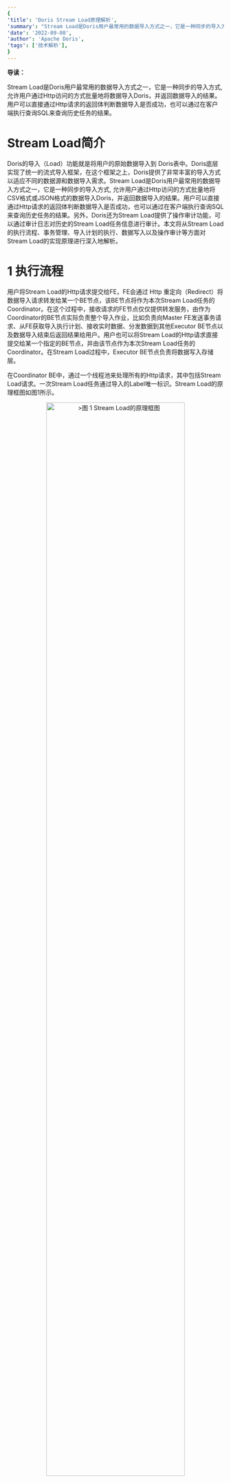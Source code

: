 ```yaml
---
{
'title': 'Doris Stream Load原理解析',
'summary': "Stream Load是Doris用户最常用的数据导入方式之一，它是一种同步的导入方式, 允许用户通过Http访问的方式批量地将数据导入Doris，并返回数据导入的结果。",
'date': '2022-09-08',
'author': 'Apache Doris',
'tags': ['技术解析'],
}
---
```


<!-- 
Licensed to the Apache Software Foundation (ASF) under one
or more contributor license agreements.  See the NOTICE file
distributed with this work for additional information
regarding copyright ownership.  The ASF licenses this file
to you under the Apache License, Version 2.0 (the
"License"); you may not use this file except in compliance
with the License.  You may obtain a copy of the License at

  http://www.apache.org/licenses/LICENSE-2.0

Unless required by applicable law or agreed to in writing,
software distributed under the License is distributed on an
"AS IS" BASIS, WITHOUT WARRANTIES OR CONDITIONS OF ANY
KIND, either express or implied.  See the License for the
specific language governing permissions and limitations
under the License.
-->

**导读：**

Stream Load是Doris用户最常用的数据导入方式之一，它是一种同步的导入方式, 允许用户通过Http访问的方式批量地将数据导入Doris，并返回数据导入的结果。用户可以直接通过Http请求的返回体判断数据导入是否成功，也可以通过在客户端执行查询SQL来查询历史任务的结果。

#  **Stream Load简介**

Doris的导入（Load）功能就是将用户的原始数据导入到 Doris表中。Doris底层实现了统一的流式导入框架，在这个框架之上，Doris提供了非常丰富的导入方式以适应不同的数据源和数据导入需求。Stream Load是Doris用户最常用的数据导入方式之一，它是一种同步的导入方式, 允许用户通过Http访问的方式批量地将CSV格式或JSON格式的数据导入Doris，并返回数据导入的结果。用户可以直接通过Http请求的返回体判断数据导入是否成功，也可以通过在客户端执行查询SQL来查询历史任务的结果。另外，Doris还为Stream Load提供了操作审计功能，可以通过审计日志对历史的Stream Load任务信息进行审计。本文将从Stream Load的执行流程、事务管理、导入计划的执行、数据写入以及操作审计等方面对Stream Load的实现原理进行深入地解析。

# 1 **执行流程**

用户将Stream Load的Http请求提交给FE，FE会通过 Http 重定向（Redirect）将数据导入请求转发给某一个BE节点，该BE节点将作为本次Stream Load任务的Coordinator。在这个过程中，接收请求的FE节点仅仅提供转发服务，由作为 Coordinator的BE节点实际负责整个导入作业，比如负责向Master FE发送事务请求、从FE获取导入执行计划、接收实时数据、分发数据到其他Executor BE节点以及数据导入结束后返回结果给用户。用户也可以将Stream Load的Http请求直接提交给某一个指定的BE节点，并由该节点作为本次Stream Load任务的Coordinator。在Stream Load过程中，Executor BE节点负责将数据写入存储层。

在Coordinator BE中，通过一个线程池来处理所有的Http请求，其中包括Stream Load请求。一次Stream Load任务通过导入的Label唯一标识。Stream Load的原理框图如图1所示。

<div align=center>
<img alt=">图 1 Stream Load的原理框图" width="80%" src="../../../static/images/blogs/principle-of-Doris-Stream-Load/Figure_1_cn.png"/> 
</div>
<p align="center">图 1 Stream Load的原理框图</p>              

Stream Load完整执行流程如图2所示：

(1)用户提交Stream Load的Http请求到FE（用户也可以直接提交Stream Load的Http请求到Coordinator BE）。

(2)FE接收到用户提交的Stream Load请求后，会进行Http的Header解析（其中包括解析数据导入的库、表、Label等信息），然后进行用户鉴权。如果Http的Header解析成功并且用户鉴权通过，FE会将Stream Load的Http请求转发到一台BE节点，该BE节点将作为本次Stream Load的Coordinator；否则，FE会直接向用户返回Stream Load的失败信息。

(3)Coordinator BE接收到Stream Load的Http请求后，会首先进行Http的Header解析和数据校验，其中包括解析数据的文件格式、数据body的大小、Http超时时间、进行用户鉴权等。如果Header数据校验失败，会直接向用户返回Stream Load的失败信息。

(4)Http Header数据校验通过之后，Coordinator BE会通过Thrift RPC向FE发送Begin Transaction的请求。

(5)FE收到Coordinator BE发送的Begin Transaction的请求之后，会开启一个事务，并向Coordinator BE返回Transaction Id。

(6)Coordinator BE收到Begin Transaction成功信息之后，会通过Thrift RPC向 FE发送获取导入计划的请求。

(7)FE收到Coordinator BE发送的获取导入计划的请求之后，会为Stream Load任务生成导入计划，并返回给Coordinator BE。

(8)Coordinator BE接收到导入计划之后，开始执行导入计划，其中包括接收Http传来的实时数据以及将实时数据通过BRPC分发到其他Executor BE。

(9)Executor BE接收到Coordinator BE分发的实时数据之后，负责将数据写入存储层。

(10)Executor BE完成数据写入之后，Coordinator BE通过Thrift RPC 向FE发送Commit Transaction的请求。

(11)FE收到Coordinator BE发送的Commit Transaction的请求之后，会对事务进行提交， 并向Executor BE发送 Publish Version的任务，同时等待Executor BE执行Publish Version完成。

(12)Executor BE异步执行Publish Version，将数据导入生成的Rowset变为可见数据版本。

(13)Publish Version正常完成或执行超时之后，FE向Coordinator BE返回Commit Transaction和Publish Version的结果。

(14)Coordinator BE向用户返回Stream Load的最终结果。

<div align=center>
<img alt=">图 2 Stream Load完整执行流程图" width="80%" src="../../../static/images/blogs/principle-of-Doris-Stream-Load/Figure_2_cn.png"/> 
</div>
<p align="center">图 2 Stream Load完整执行流程图</p>  

# 2 事务管理

Doris通过事务（Transaction）来保证数据导入的原子性，一次Stream Load任务对应一个事务。Stream Load的事务管理由FE负责，FE通过FrontendService接收Coordinator BE节点发送来的Thrift RPC事务请求，事务请求类型包括Begin Transaction、Commit Transaction和Rollback Transaction。Doris的事务状态包括：PREPARE、COMMITTED、VISIBLE和ABORTED。Stream Load事务的状态流转过程如图3所示。

<div align=center>
<img alt=">图 3 Stream Load事务的状态流转图" width="80%" src="../../../static/images/blogs/principle-of-Doris-Stream-Load/Figure_3_cn.png"/> 
</div>
<p align="center">图 3 Stream Load事务的状态流转图</p> 

数据导入开始之前，Coordinator BE节点会向FE发送Begin Transaction请求，FE会检查本次Begin Transaction请求的label是否已经存在，如果label在系统中不存在，则会为当前label开启一个新的事务，并为事务分配Transaction Id，同时将事务状态设置为PREPARE，然后将Transaction Id以及Begin Transaction成功的信息返回给Coordinator BE；否则，本次事务可能是一次重复的数据导入，FE向Coordinator BE返回Begin Transaction失败的信息，Stream Load任务退出。

当数据在所有Executor BE节点完成写入之后，Coordinator BE节点会向FE发送Commit Transaction请求，FE收到Commit Transaction请求之后会执行Commit Transaction以及Publish Version两个操作。首先，FE会判断每一个Tablet成功写入数据的副本数量是否超过了Tablet副本总数的一半，如果每一个Tablet成功写入数据的副本数量都超过Tablet副本总数的一半（多数成功），则Commit Transaction成功，并将事务状态设置为COMMITTED；否则，向Coordinator BE返回Commit Transaction失败的信息。COMMITTED状态表示数据已经成功写入，但是数据还不可见，需要继续执行Publish Version任务，此后，事务不可被回滚。

FE会有一个单独的线程对Commit成功的Transaction执行Publish Version，FE执行Publish Version时会通过Thrift RPC向Transaction相关的所有Executor BE节点下发Publish Version请求，Publish Version任务在各个Executor BE节点异步执行，将数据导入生成的Rowset变为可见的数据版本。当Executor BE上所有的Publish Version任务执行成功，FE会将事务状态设置为VISIBLE，并向Coordinator BE返回Commit Transaction以及Publish Version成功的信息。如果存在某些Publish Version任务失败，FE会向Executor BE节点重复下发Publish Version请求直到之前失败的Publish Version任务成功。如果在一定超时时间之后，事务状态还没有被设置为VISIBLE，FE就会向Coordinator BE返回Commit Transaction成功但Publish Version超时的信息（注意，此时数据依然是写入成功的，只是还处于不可见状态，用户需要等待事务状态最终变为VISIBLE）。

当从FE获取导入计划失败、执行数据导入失败或Commit Transaction失败时，Coordinator BE节点会向FE发送Rollback Transaction请求，执行事务回滚。FE收到事务回滚的请求之后，会将事务的状态设置为ABORTED，并通过Thrift RPC向Executor BE发送Clear Transaction的请求，Clear Transaction任务在BE节点异步执行，将数据导入生成的Rowset标记为不可用，这些Rowset在之后会从BE上被删除。状态为COMMITTED的事务（Commit Transaction成功但Publish Version超时的事务）不能被回滚。

# 3 导入计划的执行
在Doris的BE中，所有执行计划由FragmentMgr管理，每一个导入计划的执行由PlanFragmentExecutor负责。BE从FE获取到导入执行计划之后，会将导入计划提交到FragmentMgr的线程池执行。Stream Load 的导入执行计划只有一个Fragment， 其中包含一个BrokerScanNode 和 一个 OlapTableSink。BrokerScanNode负责实时读取流式数据，并将 CSV 格式或JSON格式的数据行转为 Doris 的Tuple格式；OlapTableSink 负责将实时数据发送到对应的Executor BE节点，每个数据行对应哪个Executor BE节点是由数据行所在的Tablet存储在哪些BE上决定的，可以根据数据行的 PartitionKey和DistributionKey确定该行数据所在的Partition和Tablet，每个Tablet及其副本存储在哪台BE节点上是在Table或Partition创建时就已经确定的。

导入执行计划提交到FragmentMgr的线程池之后，Stream Load线程会按块（chunk）接收通过Http传输的实时数据并写入StreamLoadPipe中，BrokerScanNode会从StreamLoadPipe中批量读取实时数据，OlapTableSink会将BrokerScanNode读取的批量数据通过BRPC发送到Executor BE进行数据写入。所有实时数据都写入StreamLoadPipe之后，Stream Load线程会等待导入计划执行结束。

PlanFragmentExecutor执行一个具体的导入计划过程由Prepare、Open和Close三个阶段组成。在Prepare阶段，主要对来自FE的导入执行计划进行解析；在Open阶段，会打开BrokerScanNode和OlapTableSink，BrokerScanNode负责每次读取一个Batch的实时数据，OlapTableSink负责调用BRPC将每一个Batch的数据发送到其他Executor BE节点；在Close阶段，负责等待数据导入结束，并关闭BrokerScanNode和OlapTableSink。Stream Load的导入执行计划如图4所示。

<div align=center>
<img alt=">图 4 Stream Load的导入执行计划" width="80%" src="../../../static/images/blogs/principle-of-Doris-Stream-Load/Figure_4_cn.png"/> 
</div>
<p align="center">图 4 Stream Load的导入执行计划</p> 

OlapTableSink负责Stream Load任务的数据分发。Doris中的Table可能会有Rollup或物化视图，每一个Table及其Rollup、物化视图都称为一个Index。数据分发过程中，IndexChannel会维护一个Index的数据分发通道，Index下的Tablet可能会有多个副本（Replica），并分布在不同的BE节点上，NodeChannel会在IndexChannel下维护一个Executor BE节点的数据分发通道，因此，OlapTableSink下包含多个IndexChannel，每一个IndexChannel下包含多个NodeChannel，如图5所示。

<div align=center>
<img alt=">图 5 Stream Load任务的数据分发通道" width="80%" src="../../../static/images/blogs/principle-of-Doris-Stream-Load/Figure_5_cn.png"/> 
</div>
<p align="center">图 5 Stream Load任务的数据分发通道</p> 

OlapTableSink分发数据时，会逐行读取BrokerScanNode获取到的数据Batch，并将数据行添加到每一个Index的IndexChannel中。可以根据 PartitionKey和DistributionKey确定数据行所在的Partition和Tablet，进而根据Tablet在Partition中的顺序计算出数据行在其他Index中对应的Tablet。每一个Tablet可能会有多个副本，并分布在不同的BE节点上，因此，在IndexChannel中会将每一个数据行添加到其所在Tablet的每一个副本对应的NodeChannel中。每一个NodeChannel中都会有一个发送队列，当NodeChannel中新增的数据行累积到一定的大小就会作为一个数据Batch被添加到发送队列中。OlapTableSink中会有一个固定的线程依次轮训每一个IndexChannel下的每一个NodeChannel，并调用BRPC将发送队列中的一个数据Batch发送到对应的Executor BE上。Stream Load任务的数据分发过程如图6所示。

<div align=center>
<img alt=">图 6 Stream Load任务的数据分发过程" width="80%" src="../../../static/images/blogs/principle-of-Doris-Stream-Load/Figure_6_cn.png"/> 
</div>
<p align="center">图 6 Stream Load任务的数据分发过程</p> 

# 4 **数据写入**

Executor BE的BRPC server接收到Coordinator BE发送来的数据Batch之后，会将数据写入任务提交到线程池来异步执行。在Doris的BE中，数据采用分层的方式写入存储层，每一个Stream Load任务在每个Executor BE上都对应一个LoadChannel，LoadChannel维护一次Stream Load任务的数据写入通道，负责一次Stream Load任务在当前Executor BE节点的数据写入，LoadChannel可以将一次Stream Load任务在当前BE节点的数据分批写入存储层，直到Stream Load任务完成。每一个LoadChannel由Load Id唯一标识，BE节点上的所有LoadChannel由LoadChannelMgr进行管理。一次Stream Load任务对应的Table可能会有多个Index，每一个Index对应一个TabletsChannel，由Index Id唯一标识，因此，每一个LoadChannel下会有多个TabletsChannel。TabletsChannel维护一个Index的数据写入通道，负责管理Index下所有Tablet的数据写入，TabletsChannel会逐行读取数据Batch并通过DeltaWriter写入对应的Tablet中。DeltaWriter维护一个Tablet的数据写入通道，由Tablet Id唯一标识，负责接收单个Tablet的数据导入，并将数据写入Tablet对应的MemTable中，当MemTable写满之后，会将MemTable里的数据刷写（Flush）到磁盘并生成一个个Segment文件。MemTable采用SkipList的数据结构，将数据暂时保存在内存中，SkipList会按照Schema的Key对数据行进行排序，另外，如果数据模型为Aggregate或Unique，MemTable会对具有相同Key的数据行进行聚合。Stream Load任务的数据写入通道如图7所示。

<div align=center>
<img alt=">图 7 Stream Load任务的数据写入通道" width="80%" src="../../../static/images/blogs/principle-of-Doris-Stream-Load/Figure_7_cn.png"/> 
</div>
<p align="center">图 7 Stream Load任务的数据写入通道</p> 

MemTable的刷写操作由MemtableFlushExecutor异步执行，当MemTable的刷写任务提交到线程池之后，会生成一个新的MemTable来接收当前Tablet的后续数据写入。MemtableFlushExecutor执行数据刷写时，RowsetWriter会读出MemTable中的所有数据，并通过SegmentWriter刷写出多个Segment文件，每个Segment文件大小不超过256MB。对于一个Tablet，每次Stream Load任务都会生成一个新的Rowset，生成的Rowset中可以包含多个Segment文件。Stream Load任务的数据写入过程如图8所示。

<div align=center>
<img alt=">图 8 Stream Load任务的数据写入过程" width="80%" src="../../../static/images/blogs/principle-of-Doris-Stream-Load/Figure_8_cn.png"/> 
</div>
<p align="center">图 8 Stream Load任务的数据写入过程</p> 

Executor BE节点上的TxnManager负责Tablet级别数据导入的事务管理，DeltaWriter初始化时，会执行Prepare Transaction将对应Tablet在本次Stream Load任务中的数据写入事务添加到TxnManager中进行管理；数据写入Tablet完成并关闭DeltaWriter时，会执行Commit Transaction将数据导入生成的新的Rowset添加到TxnManager中进行管理。注意，这里的TxnManager只是负责单个BE上的事务，而FE中的事务管理是负责整体导入事务的。

数据导入结束之后，Executor BE执行FE下发的Publish  Version任务时，会执行Publish Transaction将数据导入生成的新的Rowset变为可见版本，并从TxnManager中将对应Tablet在本次Stream Load任务中的数据写入事务删除，这意味着Tablet在本次Stream Load任务中的数据写入事务结束。

# 5 **Stream Load操作审计**

Doris为Stream Load增加了操作审计功能，每一次Stream Load任务结束并将结果返回给用户之后，Coordinator BE会将本次Stream Load任务的详细信息持久化地存储在本地RocksDB上。Master FE定时地通过Thrift RPC从集群的各个BE节点上拉取已经结束的Stream Load任务的信息，每次从一个BE节点上拉取一个批次的Stream Load操作记录，并将拉取到的Stream Load任务信息写入审计日志（fe.audit.log）中。存储在BE上的每一条Stream Load任务信息会设有过期时间（TTL），RocksDB执行Compaction时会将过期的Stream Load任务信息进行删除。用户可以通过FE的审计日志对历史的Stream Load任务信息进行审计。

FE将拉取的Stream Load任务信息写入Audit日志的同时，会在内存中保留一份。为防止内存膨胀，内存中会保留固定数量的Stream Load任务的信息，随着后续拉取数据地持续进行，会从FE内存中逐渐淘汰掉早期的Stream Load任务信息。用户可以通过客户端执行SHOW STREAM LOAD命令来查询最近的Stream Load任务信息。

# 总结

本文从Stream Load的执行流程、事务管理、导入计划的执行、数据写入以及操作审计等方面对Stream Load的实现原理进行了深入地解析。Stream Load是Doris用户最常用的数据导入方式之一，它是一种同步的导入方式, 允许用户通过Http访问的方式批量地将数据导入Doris，并返回数据导入的结果。用户可以直接通过Http请求的返回体判断数据导入是否成功，也可以通过在客户端执行查询SQL来查询历史任务的结果。另外，Doris还为Stream Load提供了结果审计功能，可以通过审计日志对历史的Stream Load任务信息进行审计。
